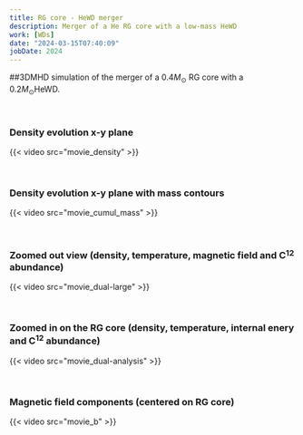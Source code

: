 ```yaml
---
title: RG core - HeWD merger 
description: Merger of a He RG core with a low-mass HeWD 
work: [WDs]
date: "2024-03-15T07:40:09"
jobDate: 2024
---
```


##3DMHD simulation of the merger of a $0.4M_\odot$ RG core with a $0.2M_\odot$HeWD.

</br> 
 
### Density evolution x-y plane
{{< video src="movie_density" >}}

</br> 
 
### Density evolution x-y plane with mass contours 
{{< video src="movie_cumul_mass" >}}

</br> 
 
### Zoomed out view (density, temperature, magnetic field and C$^12$ abundance)
{{< video src="movie_dual-large" >}}


</br> 

### Zoomed in on the RG core (density, temperature, internal enery and C$^12$ abundance)
{{< video src="movie_dual-analysis" >}}


</br> 

### Magnetic field components (centered on RG core) 
{{< video src="movie_b" >}}

